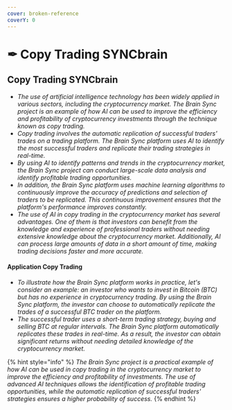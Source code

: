 ```yaml
---
cover: broken-reference
coverY: 0
---
```


# ✒ Copy Trading SYNCbrain

## Copy Trading SYNCbrain

* _The use of artificial intelligence technology has been widely applied in various sectors, including the cryptocurrency market. The Brain Sync project is an example of how AI can be used to improve the efficiency and profitability of cryptocurrency investments through the technique known as copy trading._
* _Copy trading involves the automatic replication of successful traders' trades on a trading platform. The Brain Sync platform uses AI to identify the most successful traders and replicate their trading strategies in real-time._
* _By using AI to identify patterns and trends in the cryptocurrency market, the Brain Sync project can conduct large-scale data analysis and identify profitable trading opportunities._
* _In addition, the Brain Sync platform uses machine learning algorithms to continuously improve the accuracy of predictions and selection of traders to be replicated. This continuous improvement ensures that the platform's performance improves constantly._
* _The use of AI in copy trading in the cryptocurrency market has several advantages. One of them is that investors can benefit from the knowledge and experience of professional traders without needing extensive knowledge about the cryptocurrency market. Additionally, AI can process large amounts of data in a short amount of time, making trading decisions faster and more accurate._

#### Application Copy Trading&#x20;

* _To illustrate how the Brain Sync platform works in practice, let's consider an example: an investor who wants to invest in Bitcoin (BTC) but has no experience in cryptocurrency trading. By using the Brain Sync platform, the investor can choose to automatically replicate the trades of a successful BTC trader on the platform._
* _The successful trader uses a short-term trading strategy, buying and selling BTC at regular intervals. The Brain Sync platform automatically replicates these trades in real-time. As a result, the investor can obtain significant returns without needing detailed knowledge of the cryptocurrency market._

{% hint style="info" %}
_The Brain Sync project is a practical example of how AI can be used in copy trading in the cryptocurrency market to improve the efficiency and profitability of investments. The use of advanced AI techniques allows the identification of profitable trading opportunities, while the automatic replication of successful traders' strategies ensures a higher probability of success._
{% endhint %}
